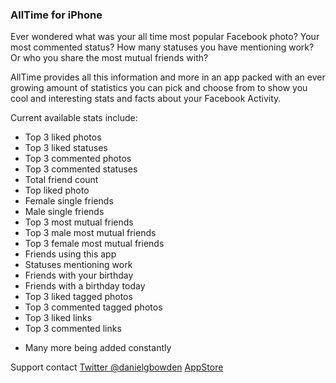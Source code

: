 ### AllTime for iPhone

Ever wondered what was your all time most popular Facebook photo? 
Your most commented status?
How many statuses you have mentioning work?
Or who you share the most mutual friends with?

AllTime provides all this information and more in an app packed with an ever growing amount of statistics you can pick and choose from to show you cool and interesting stats and facts about your Facebook Activity.

Current available stats include:
- Top 3 liked photos
- Top 3 liked statuses
- Top 3 commented photos
- Top 3 commented statuses
- Total friend count
- Top liked photo
- Female single friends
- Male single friends
- Top 3 most mutual friends
- Top 3 male most mutual friends
- Top 3 female most mutual friends
- Friends using this app
- Statuses mentioning work
- Friends with your birthday
- Friends with a birthday today
- Top 3 liked tagged photos
- Top 3 commented tagged photos
- Top 3 liked links
- Top 3 commented links
+ Many more being added constantly

Support contact
[Twitter @danielgbowden](https://twitter.com/danielgbowden)
[AppStore](https://itunes.apple.com/us/app/alltime/id885035467?ls=1&mt=8)
